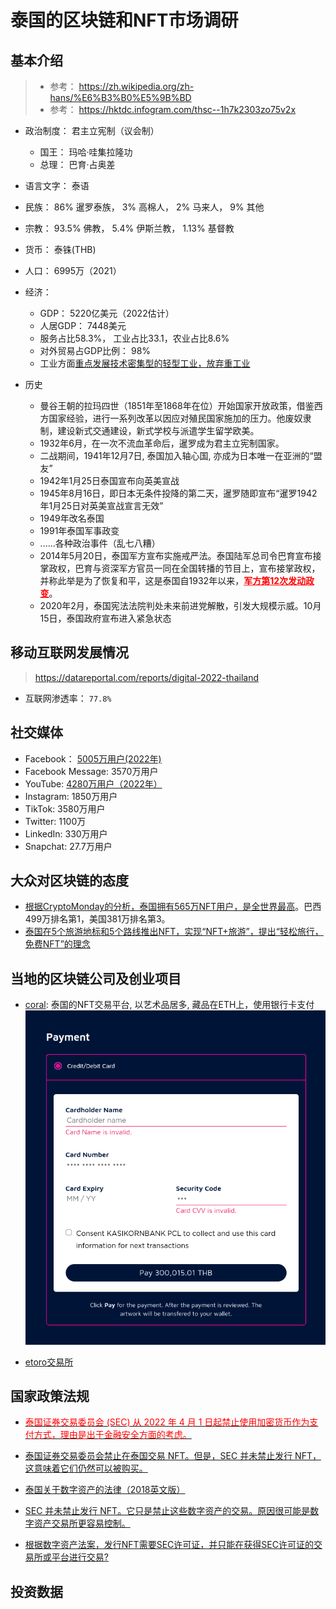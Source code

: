 # 泰国的区块链和NFT市场调研

## 基本介绍

> - 参考： https://zh.wikipedia.org/zh-hans/%E6%B3%B0%E5%9B%BD
> - 参考：  https://hktdc.infogram.com/thsc--1h7k2303zo75v2x

- 政治制度： 君主立宪制（议会制）
  - 国王： 玛哈·哇集拉隆功
  - 总理： 巴育·占奥差

- 语言文字： 泰语
- 民族： 86% 暹罗泰族， 3% 高棉人， 2% 马来人， 9% 其他
- 宗教： 93.5% 佛教， 5.4% 伊斯兰教， 1.13% 基督教
- 货币： 泰铢(THB)
- 人口： 6995万（2021）
- 经济：
  - GDP： 5220亿美元（2022估计）
  - 人居GDP： 7448美元
  - 服务占比58.3%， 工业占比33.1，农业占比8.6%
  - 对外贸易占GDP比例： 98%
  - 工业方面[重点发展技术密集型的轻型工业，放弃重工业](http://rdbk1.ynlib.cn:6251/Qw/Paper/62757#anchorList)

- 历史
  - 曼谷王朝的拉玛四世（1851年至1868年在位）开始国家开放政策，借鉴西方国家经验，进行一系列改革以因应对殖民国家施加的压力。他废奴隶制，建设新式交通建设，新式学校与派遣学生留学欧美。
  - 1932年6月，在一次不流血革命后，暹罗成为君主立宪制国家。
  - 二战期间，1941年12月7日, 泰国加入轴心国, 亦成为日本唯一在亚洲的“盟友”
  - 1942年1月25日泰国宣布向英美宣战
  - 1945年8月16日，即日本无条件投降的第二天，暹罗随即宣布“暹罗1942年1月25日对英美宣战宣言无效”
  - 1949年改名泰国
  - 1991年泰国军事政变
  - ......各种政治事件（乱七八糟）
  - 2014年5月20日，泰国军方宣布实施戒严法。泰国陆军总司令巴育宣布接掌政权，巴育与资深军方官员一同在全国转播的节目上，宣布接掌政权，并称此举是为了恢复和平，这是泰国自1932年以来，<font color=red><u>**军方第12次发动政变**</u></font>。
  - 2020年2月，泰国宪法法院判处未来前进党解散，引发大规模示威。10月15日，泰国政府宣布进入紧急状态

## 移动互联网发展情况

> https://datareportal.com/reports/digital-2022-thailand

- 互联网渗透率： `77.8%`


## 社交媒体

- Facebook： [5005万用户(2022年)](https://datareportal.com/reports/digital-2022-thailand)
- Facebook Message: 3570万用户
- YouTube: [4280万用户（2022年）](https://datareportal.com/reports/digital-2022-thailand)
- Instagram: 1850万用户
- TikTok: 3580万用户
- Twitter: 1100万
- LinkedIn: 330万用户
- Snapchat: 27.7万用户

## 大众对区块链的态度

- [根据CryptoMonday的分析，泰国拥有565万NFT用户，是全世界最高](https://cryptonews.net/news/nft/8359427/)。巴西499万排名第1，美国381万排名第3。
- [泰国在5个旅游地标和5个路线推出NFT，实现“NFT+旅游”，提出“轻松旅行，免费NFT”的理念](https://travel.trueid.net/detail/xQbLrVoeEx8Y)

## 当地的区块链公司及创业项目

- [coral](https://coralworld.co/): 泰国的NFT交易平台, 以艺术品居多, 藏品在ETH上，使用银行卡支付
    ![](../imgs/thb_payment.png)

- [etoro交易所](https://www.etoro.com/en/discover/markets/cryptocurrencies)


## 国家政策法规


- <a href=https://research.hktdc.com/en/article/MTAyNDg1MDk5Nw ><font color=red>泰国证券交易委员会 (SEC) 从 2022 年 4 月 1 日起禁止使用加密货币作为支付方式，理由是出于金融安全方面的考虑。</font> </a>

- [泰国证券交易委员会禁止在泰国交易 NFT。但是，SEC 并未禁止发行 NFT，这意味着它们仍然可以被购买。](https://www.belaws.com/thailand/legal/blockchain-expertise/nfts-in-thailand/)
- [泰国关于数字资产的法律（2018英文版）](https://www.sec.or.th/EN/Documents/EnforcementIntroduction/digitalasset_decree_2561_EN.pdf)
- [SEC 并未禁止发行 NFT。它只是禁止这些数字资产的交易。原因很可能是数字资产交易所更容易控制。](https://www.ledgerinsights.com/thailand-bans-blockchain-nft-trading-nonfungible-token/)
- [根据数字资产法案，发行NFT需要SEC许可证，并只能在获得SEC许可证的交易所或平台进行交易?](https://www.lawplusltd.com/2022/03/non-fungible-tokens-nfts-under-thai-law/)


## 投资数据
